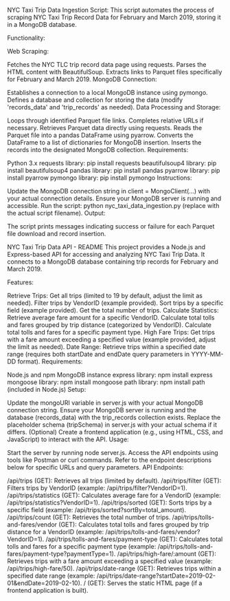 NYC Taxi Trip Data Ingestion Script:
This script automates the process of scraping NYC Taxi Trip Record Data for February and March 2019, storing it in a MongoDB database.

Functionality:

Web Scraping:

Fetches the NYC TLC trip record data page using requests.
Parses the HTML content with BeautifulSoup.
Extracts links to Parquet files specifically for February and March 2019.
MongoDB Connection:

Establishes a connection to a local MongoDB instance using pymongo.
Defines a database and collection for storing the data (modify 'records_data' and 'trip_records' as needed).
Data Processing and Storage:

Loops through identified Parquet file links.
Completes relative URLs if necessary.
Retrieves Parquet data directly using requests.
Reads the Parquet file into a pandas DataFrame using pyarrow.
Converts the DataFrame to a list of dictionaries for MongoDB insertion.
Inserts the records into the designated MongoDB collection.
Requirements:

Python 3.x
requests library: pip install requests
beautifulsoup4 library: pip install beautifulsoup4
pandas library: pip install pandas
pyarrow library: pip install pyarrow
pymongo library: pip install pymongo
Instructions:

Update the MongoDB connection string in client = MongoClient(...) with your actual connection details.
Ensure your MongoDB server is running and accessible.
Run the script: python nyc_taxi_data_ingestion.py (replace with the actual script filename).
Output:

The script prints messages indicating success or failure for each Parquet file download and record insertion.


NYC Taxi Trip Data API - README
This project provides a Node.js and Express-based API for accessing and analyzing NYC Taxi Trip Data. It connects to a MongoDB database containing trip records for February and March 2019.

Features:

Retrieve Trips:
Get all trips (limited to 19 by default, adjust the limit as needed).
Filter trips by VendorID (example provided).
Sort trips by a specific field (example provided).
Get the total number of trips.
Calculate Statistics:
Retrieve average fare amount for a specific VendorID.
Calculate total tolls and fares grouped by trip distance (categorized by VendorID).
Calculate total tolls and fares for a specific payment type.
High Fare Trips:
Get trips with a fare amount exceeding a specified value (example provided, adjust the limit as needed).
Date Range:
Retrieve trips within a specified date range (requires both startDate and endDate query parameters in YYYY-MM-DD format).
Requirements:

Node.js and npm
MongoDB instance
express library: npm install express
mongoose library: npm install mongoose
path library: npm install path (included in Node.js)
Setup:

Update the mongoURI variable in server.js with your actual MongoDB connection string.
Ensure your MongoDB server is running and the database (records_data) with the trip_records collection exists.
Replace the placeholder schema (tripSchema) in server.js with your actual schema if it differs.
(Optional) Create a frontend application (e.g., using HTML, CSS, and JavaScript) to interact with the API.
Usage:

Start the server by running node server.js.
Access the API endpoints using tools like Postman or curl commands. Refer to the endpoint descriptions below for specific URLs and query parameters.
API Endpoints:

/api/trips (GET): Retrieves all trips (limited by default).
/api/trips/filter (GET): Filters trips by VendorID (example: /api/trips/filter?VendorID=1).
/api/trips/statistics (GET): Calculates average fare for a VendorID (example: /api/trips/statistics?VendorID=1).
/api/trips/sorted (GET): Sorts trips by a specific field (example: /api/trips/sorted?sortBy=total_amount).
/api/trips/count (GET): Retrieves the total number of trips.
/api/trips/tolls-and-fares/vendor (GET): Calculates total tolls and fares grouped by trip distance for a VendorID (example: /api/trips/tolls-and-fares/vendor?VendorID=1).
/api/trips/tolls-and-fares/payment-type (GET): Calculates total tolls and fares for a specific payment type (example: /api/trips/tolls-and-fares/payment-type?paymentType=1).
/api/trips/high-fare/:amount (GET): Retrieves trips with a fare amount exceeding a specified value (example: /api/trips/high-fare/50).
/api/trips/date-range (GET): Retrieves trips within a specified date range (example: /api/trips/date-range?startDate=2019-02-01&endDate=2019-02-10).
/ (GET): Serves the static HTML page (if a frontend application is built).







